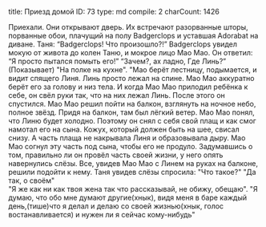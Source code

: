 title:          Приезд домой
ID:             73
type:           md
compile:        2
charCount:      1426


Приехали. Они открывают дверь. Их встречают разорванные шторы, порванные обои, плачущий на полу Badgerclops и уставшая Adorabat на диване.
Таня: “Badgerclops! Что произошло?!”
Badgerclops увидел мокую от живота до колен Таню, и мокрое лицо Мао Мао. Он ответил: “Я просто пытался помыть его!”
“Зачем?, ах ладно, Где Линь?”
(Показывает) "На полке на кухне".
"Мао берёт лестницу, подымается, и видит спящего Линя. Линь просто лежал на спине. Мао Мао аккуратно берёт его за голову и низ тела. И когда Мао Мао прилодил ребёнка к себе, он свёл руки так, что на них лежал Линь. После этого он спустился.
Мао Мао решил пойти на балкон, взглянуть на ночное небо, полное звёзд.
Придя на балкон, там был лёгкий ветер. Мао Мао понял, что Линю будет холодно. Поэтому он снял с себя свой плащ и как смог намотал его на сына. Кожух, который должен быть на шее, свисал снизу. А часть плаща не накрывала Линя и образовывала дыру. Мао Мао согнул эту часть под сына, чтобы его не продуло.
Задумавшись о том, правильно ли он провёл часть своей жизни, у него опять навернулись слёзы.
Все, увидев Мао Мао с Линем на руках на балконе, решили подойти к нему. Таня увидев слёзы спросила:
"Что такое?"
"Да так, о своём"  
"Я же как ни как твоя жена так что рассказывай, не обижу, обещаю".
"Я думаю, что обо мне думают другие(хнык), видя меня в баре каждый день,(тише)что я делал и делаю со своей жизнью(хнык, голос востанавливается) и нужен ли я сейчас кому-нибудь"
